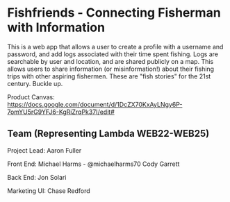 # Fishfriends - Connecting Fisherman with Information

This is a web app that allows a user to create a profile with a username and password, and add logs associated with their time spent fishing. Logs are searchable by user and location, and are shared publicly on a map. This allows users to share information (or misinformation!) about their fishing trips with other aspiring fishermen. These are "fish stories" for the 21st century. Buckle up.

Product Canvas: https://docs.google.com/document/d/1DcZX70KxAyLNgy6P-7omYU5rG9YFJ6-KgRiZrqPk37I/edit#

## Team (Representing Lambda WEB22-WEB25)

Project Lead:
Aaron Fuller

Front End:
Michael Harms - @michaelharms70
Cody Garrett

Back End:
Jon Solari

Marketing UI:
Chase Redford
